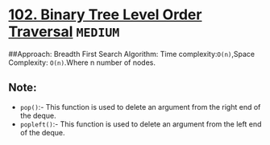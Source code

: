 # [102. Binary Tree Level Order Traversal](https://leetcode.com/problems/binary-tree-level-order-traversal/description/) `MEDIUM`
##Approach:
Breadth  First Search Algorithm: Time complexity:`O(n)`,Space Complexity: `O(n)`.Where n number of nodes. 
## Note:

- `pop()`:- This function is used to delete an argument from the right end of the deque. 
- `popleft()`:- This function is used to delete an argument from the left end of the deque.
